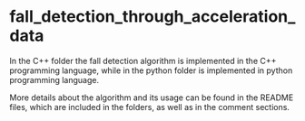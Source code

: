 # fall_detection_through_acceleration_data

In the C++ folder the fall detection algorithm is implemented in the C++ programming language, while in the python folder is implemented in python programming language.

More details about the algorithm and its usage can be found in the README files, which are included in the folders, as well as in the comment sections.
